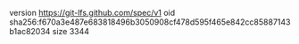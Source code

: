 version https://git-lfs.github.com/spec/v1
oid sha256:f670a3e487e683818496b3050908cf478d595f465e842cc85887143b1ac82034
size 3344
